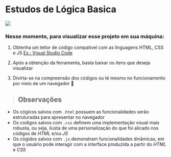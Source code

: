 <h1>Estudos de Lógica Basica</h1> 
<img src=https://img.shields.io/badge/Status-Finalizado-green>

### Nesse momento, para visualizar esse projeto em sua máquina:
1. Obtenha um leitor de código compativel com as linguagens HTML, CSS e JS [Ex.: Visual Studio Code](https://code.visualstudio.com)

2. Após a obtenção da ferramenta, basta baixar os itens que deseja visualizar

3. Divirta-se na compreensão dos códigos ou té mesmo no funcionamento por meio de um navegador &#129322;

 > ## Observações 
* Os cógicos salvos com ```.html``` possuem as funcionalidades serão estruturadas para apresentar no navegador 
* Os codigos salvos com ```.css``` definem  uma implementação visual mais robusta, ou seja, ilusta de uma personalização do que foi alicado nos códigos de *HTML* e/ou *JS*
* Os cógidos salvos com ```.js``` demonstram funcionalidades dinâmicas, em que o usuário pode interagir com a interface produzida a partir do *HTML* e *CSS*
